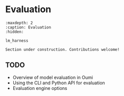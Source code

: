 # Evaluation

```{toctree}
:maxdepth: 2
:caption: Evaluation
:hidden:

lm_harness
```

```{attention}
Section under construction. Contributions welcome!
```

## TODO

- Overview of model evaluation in Oumi
- Using the CLI and Python API for evaluation
- Evaluation engine options
